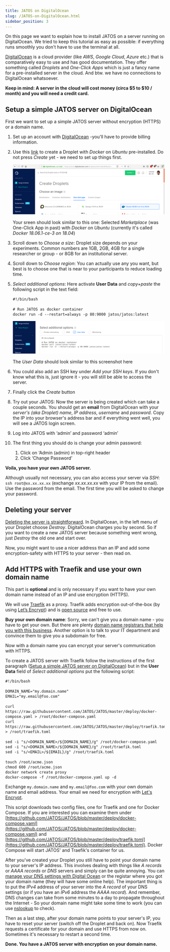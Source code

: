 ```yaml
---
title: JATOS on DigitalOcean
slug: /JATOS-on-DigitalOcean.html
sidebar_position: 3
---
```


On this page we want to explain how to install JATOS on a server running on DigitalOcean. We tried to keep this tutorial as easy as possible: if everything runs smoothly you don't have to use the terminal at all.

[DigitalOcean](https://www.digitalocean.com/) is a cloud provider (like _AWS_, _Google Cloud_, _Azure_ etc.) that is comparatively easy to use and has good documentation. They offer something called _Droplets_ and _One-Click Apps_ which is just a fancy name for a pre-installed server in the cloud. And btw. we have no connections to DigitalOcean whatsoever.

**Keep in mind: A server in the cloud will cost money (circa $5 to $10 / month) and you will need a credit card.**


## Setup a simple JATOS server on DigitalOcean

First we want to set up a simple JATOS server without encryption (HTTPS) or a domain name. 

1. Set up an account with [DigitalOcean](https://www.digitalocean.com/) -you'll have to provide billing information.

1. Use this [link](https://cloud.digitalocean.com/droplets/new?image=docker-18-04) to create a Droplet with _Docker_ on _Ubuntu_ pre-installed. Do not press _Create_ yet - we need to set up things first.

   ![Selected Marketplace with Docker on Ubuntu](/img/Screenshot-DigitalOcean-createDroplet-oneClickApp.png)
   
   Your sreen should look similar to this one: Selected _Marketplace_ (was One-Click App in past) with _Docker_ on _Ubuntu_ (currently it's called _Docker 18.06.1-ce-3 on 18.04_)
   
1. Scroll down to _Choose a size_: Droplet size depends on your experiments. Common numbers are 1GB, 2GB, 4GB for a single researcher or group - or 8GB for an institutional server.

1. Scroll down to _Choose region_: You can actually use any you want, but best is to choose one that is near to your participants to reduce loading time.

1. _Select additional options_: Here activate **User Data** and _copy+paste_ the following script in the text field:

   ```shell
   #!/bin/bash
   
   # Run JATOS as docker container
   docker run -d --restart=always -p 80:9000 jatos/jatos:latest
   ```
   
   ![Droplet's User Data](/img/Screenshot-DigitalOcean-createDroplet-userData.png)
   
   The _User Data_ should look similar to this screenshot here

1. You could also add an SSH key under _Add your SSH keys_. If you don't know what this is, just ignore it - you will still be able to access the server.

1. Finally click the _Create_ button

1. Try out your JATOS: Now the server is being created which can take a couple seconds. You should get an **email** from DigitalOcean with your _server's (aka Droplet) name_, _IP address_, _username_ and _password_. Copy the IP into your browser's address bar and if everything went well, you will see a JATOS login screen.

1. Log into JATOS with ‘admin’ and password ‘admin’

1. The first thing you should do is change your admin password:
   1. Click on ‘Admin (admin) in top-right header
   1. Click ‘Change Password’

**Voila, you have your own JATOS server.**

Although usually not necessary, you can also access your server via _SSH_: `ssh root@xx.xx.xx.xx` (exchange _xx.xx.xx.xx_ with your IP from the email). Use the password from the email. The first time you will be asked to change your password.


## Deleting your server

[Deleting the server is straightforward](https://www.digitalocean.com/docs/droplets/how-to/delete/). In DigitalOcean, in the left menu of your Droplet choose _Destroy_. DigitalOcean charges you by second. So if you want to create a new JATOS server because something went wrong, just _Destroy_ the old one and start over. 

Now, you might want to use a nicer address than an IP and add some encryption-safety with HTTPS to your server - then read on.


## Add HTTPS with Traefik and use your own domain name

This part is **optional** and is only necessary if you want to have your own domain name instead of an IP and use encryption (HTTPS).

We will use [Traefik](https://traefik.io/) as a proxy. Traefik adds encryption out-of-the-box (by using [Let’s Encrypt](https://letsencrypt.org/)) and is [open source](https://github.com/containous/traefik) and free to use. 

**Buy your own domain name**: Sorry, we can't give you a domain name - you have to get your own. But there are plenty [domain name registrars that help you with this business](https://www.digitalocean.com/community/tutorials/how-to-point-to-digitalocean-nameservers-from-common-domain-registrars). Another option is to talk to your IT department and convince them to give you a subdomain for free.

Now with a domain name you can encrypt your server's communication with HTTPS.

To create a JATOS server with Traefik follow the instructions of the first paragraph ([Setup a simple JATOS server on DigitalOcean](#setup-a-simple-jatos-server-on-digitalocean)) but in the **User Data** field of _Select additional options_ put the following script:

```shell
#!/bin/bash

DOMAIN_NAME="my.domain.name"
EMAIL="my.email@foo.com"

curl https://raw.githubusercontent.com/JATOS/JATOS/master/deploy/docker-compose.yaml > /root/docker-compose.yaml
curl https://raw.githubusercontent.com/JATOS/JATOS/master/deploy/traefik.toml > /root/traefik.toml

sed -i "s/<DOMAIN_NAME>/${DOMAIN_NAME}/g" /root/docker-compose.yaml
sed -i "s/<DOMAIN_NAME>/${DOMAIN_NAME}/g" /root/traefik.toml
sed -i "s/<EMAIL>/${EMAIL}/g" /root/traefik.toml

touch /root/acme.json
chmod 600 /root/acme.json
docker network create proxy
docker-compose -f /root/docker-compose.yaml up -d
```

Exchange `my.domain.name` and `my.email@foo.com` with your own domain name and email address. Your email we need for encryption with [Let's Encrypt](https://letsencrypt.org/).

This script downloads two config files, one for Traefik and one for Docker Compose. If you are interested you can examine them under [https://github.com/JATOS/JATOS/blob/master/deploy/docker-compose.yaml](https://github.com/JATOS/JATOS/blob/master/deploy/docker-compose.yaml) and [https://github.com/JATOS/JATOS/blob/master/deploy/traefik.toml](https://github.com/JATOS/JATOS/blob/master/deploy/traefik.toml). Docker Compose will start JATOS' and Traefik's container for us.

After you've created your Droplet you still have to point your domain name to your server's IP address. This involves dealing with things like _A records_ or _AAAA records_ or _DNS_ servers and simply can be quite annoying. You can [manage your DNS settings with Digital Ocean](https://www.digitalocean.com/docs/networking/dns/how-to/manage-records/) or the registar where you got your domain name (they will have some online help). The important thing is to put the _IPv4_ address of your server into the _A record_ of your DNS settings (or if you have an _IPv6_ address the _AAAA record_). And remember, DNS changes can take from some minutes to a day to propagate throughout the Internet - So your domain name might take some time to work (you can use [nslookup](http://www.kloth.net/services/nslookup.php) to check).

Then as a last step, after your domain name points to your server's IP, you have to reset your server (switch off the Droplet and back on). Now Traefik requests a certificate for your domain and use HTTPS from now on. Sometimes it's necessary to restart a second time.

**Done. You have a JATOS server with encryption on your domain name.**

